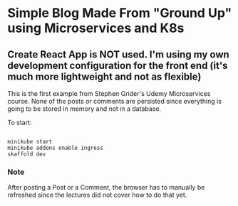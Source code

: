 # Simple Blog Made From "Ground Up" using Microservices and K8s

## Create React App is NOT used. I'm using my own development configuration for the front end (it's much more lightweight and not as flexible)

This is the first example from Stephen Grider's Udemy Microservices course. None of the posts or comments are persisted since everything is going to be stored in memory and not in a database.

To start:

<pre><code>
minikube start
minikube addons enable ingress
skaffold dev
</code></pre>

### Note

After posting a Post or a Comment, the browser has to manually be refreshed since the lectures did not cover how to do that yet.

